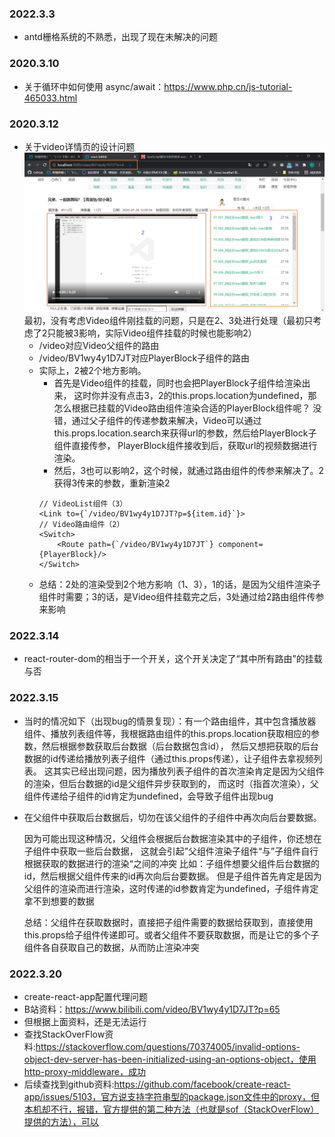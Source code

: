 ### 2022.3.3
- antd栅格系统的不熟悉，出现了现在未解决的问题
### 2020.3.10
- 关于循环中如何使用 async/await：https://www.php.cn/js-tutorial-465033.html
### 2020.3.12
- 关于video详情页的设计问题
![img.png](img.png)
  最初，没有考虑Video组件刚挂载的问题，只是在2、3处进行处理（最初只考虑了2只能被3影响，实际Video组件挂载的时候也能影响2）
  - /video对应Video父组件的路由 
  - /video/BV1wy4y1D7JT对应PlayerBlock子组件的路由 
  - 实际上，2被2个地方影响。
    - 首先是Video组件的挂载，同时也会把PlayerBlock子组件给渲染出来，
    这时你并没有点击3，2的this.props.location为undefined，那怎么根据已挂载的Video路由组件渲染合适的PlayerBlock组件呢？
    没错，通过父子组件的传递参数来解决，Video可以通过this.props.location.search来获得url的参数，然后给PlayerBlock子组件直接传参，
    PlayerBlock组件接收到后，获取url的视频数据进行渲染。
    - 然后，3也可以影响2，这个时候，就通过路由组件的传参来解决了。2获得3传来的参数，重新渲染2
    ```react
    // VideoList组件（3）
    <Link to={`/video/BV1wy4y1D7JT?p=${item.id}`}>
    // Video路由组件（2）
    <Switch>
        <Route path={`/video/BV1wy4y1D7JT`} component={PlayerBlock}/>
    </Switch>
    ```
  - 总结：2处的渲染受到2个地方影响（1、3），1的话，是因为父组件渲染子组件时需要；3的话，是Video组件挂载完之后，3处通过给2路由组件传参来影响
### 2022.3.14
  - react-router-dom的<Switch>相当于一个开关，这个开关决定了“其中所有路由”的挂载与否
### 2022.3.15
  - 当时的情况如下（出现bug的情景复现）：有一个路由组件，其中包含播放器组件、播放列表组件等，我根据路由组件的this.props.location获取相应的参数，然后根据参数获取后台数据（后台数据包含id），
    然后又想把获取的后台数据的id传递给播放列表子组件（通过this.props传递），让子组件去拿视频列表。
    这其实已经出现问题，因为播放列表子组件的首次渲染肯定是因为父组件的渲染，但后台数据的id是父组件异步获取到的，
    而这时（指首次渲染），父组件传递给子组件的id肯定为undefined，会导致子组件出现bug

  - 在父组件中获取后台数据后，切勿在该父组件的子组件中再次向后台要数据。
    
    因为可能出现这种情况，父组件会根据后台数据渲染其中的子组件，你还想在子组件中获取一些后台数据， 这就会引起”父组件渲染子组件“与”子组件自行根据获取的数据进行的渲染“之间的冲突
    比如：子组件想要父组件后台数据的id，然后根据父组件传来的id再次向后台要数据。
    但是子组件首先肯定是因为父组件的渲染而进行渲染，这时传递的id参数肯定为undefined，子组件肯定拿不到想要的数据
    
    总结：父组件在获取数据时，直接把子组件需要的数据给获取到，直接使用this.props给子组件传递即可。或者父组件不要获取数据，而是让它的多个子组件各自获取自己的数据，从而防止渲染冲突
### 2022.3.20
  - create-react-app配置代理问题
  - B站资料：https://www.bilibili.com/video/BV1wy4y1D7JT?p=65
  - 但根据上面资料，还是无法运行
  - 查找StackOverFlow资料:https://stackoverflow.com/questions/70374005/invalid-options-object-dev-server-has-been-initialized-using-an-options-object，使用http-proxy-middleware，成功
  - 后续查找到github资料:https://github.com/facebook/create-react-app/issues/5103，官方说支持字符串型的package.json文件中的proxy，但本机却不行，报错，官方提供的第二种方法（也就是sof（StackOverFlow）提供的方法），可以